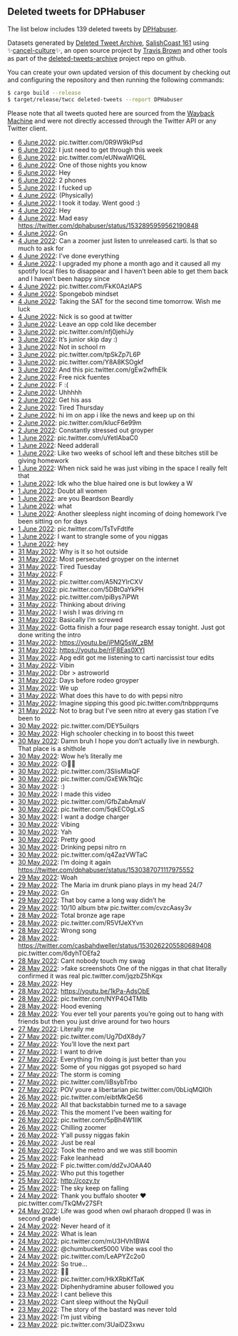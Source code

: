 ## Deleted tweets for DPHabuser

The list below includes 139 deleted tweets by
[DPHabuser](https://twitter.com/DPHabuser).



Datasets generated by [Deleted Tweet Archive](https://twitter.com/deletedtweet161), 
[SalishCoast 161](https://twitter.com/SalishCoastA) using 
✨[cancel-culture](https://github.com/travisbrown/cancel-culture)✨, an open source project by 
[Travis Brown](https://twitter.com/travisbrown) and other tools as part of the 
[deleted-tweets-archive](https://github.com/salcoast/deleted-tweets-archive/) project repo on github.

You can create your own updated version of this document by checking out and configuring the
repository and then running the following commands:

```bash
$ cargo build --release
$ target/release/twcc deleted-tweets --report DPHabuser
```

Please note that all tweets quoted here are sourced from the
[Wayback Machine](https://web.archive.org) and were not directly accessed through the Twitter API or
any Twitter client.

* [ 6 June 2022](https://web.archive.org/web/20220606035836/https://twitter.com/DPHabuser/status/1533659534572630016): pic.twitter.com/0R9W9klPsd <!--1533659534572630016-->
* [ 6 June 2022](https://web.archive.org/web/20220606035654/https://twitter.com/DPHabuser/status/1533659013774196736): I just need to get through this week <!--1533659013774196736-->
* [ 6 June 2022](https://web.archive.org/web/20220606033444/https://twitter.com/DPHabuser/status/1533653472888999936): pic.twitter.com/eUNwaWIQ6L <!--1533653472888999936-->
* [ 6 June 2022](https://web.archive.org/web/20220606032229/https://twitter.com/DPHabuser/status/1533650424435204097): One of those nights you know <!--1533650424435204097-->
* [ 6 June 2022](https://web.archive.org/web/20220606024722/https://twitter.com/DPHabuser/status/1533641486805393408): Hey <!--1533641486805393408-->
* [ 6 June 2022](https://web.archive.org/web/20220606024153/https://twitter.com/DPHabuser/status/1533640237985026048): 2 phones <!--1533640237985026048-->
* [ 5 June 2022](https://web.archive.org/web/20220605024637/https://twitter.com/DPHabuser/status/1533278947990962176): I fucked up <!--1533278947990962176-->
* [ 4 June 2022](https://web.archive.org/web/20220604235954/https://twitter.com/DPHabuser/status/1533237087738241024): (Physically) <!--1533237087738241024-->
* [ 4 June 2022](https://web.archive.org/web/20220604235655/https://twitter.com/DPHabuser/status/1533236307589226497): I took it today. Went good :) <!--1533236307589226497-->
* [ 4 June 2022](https://web.archive.org/web/20220604224517/https://twitter.com/DPHabuser/status/1533218297566601216): Hey <!--1533218297566601216-->
* [ 4 June 2022](https://web.archive.org/web/20220604164816/https://twitter.com/DPHabuser/status/1533127085681692672): Mad easy https://twitter.com/dphabuser/status/1532895959562190848 <!--1533127085681692672-->
* [ 4 June 2022](https://web.archive.org/web/20220604045717/https://twitter.com/DPHabuser/status/1532949447507857408): Gn <!--1532949447507857408-->
* [ 4 June 2022](https://web.archive.org/web/20220604041827/https://twitter.com/DPHabuser/status/1532939732526809088): Can a zoomer just listen to unreleased carti. Is that so much to ask for <!--1532939732526809088-->
* [ 4 June 2022](https://web.archive.org/web/20220604041700/https://twitter.com/DPHabuser/status/1532939329852559360): I’ve done everything <!--1532939329852559360-->
* [ 4 June 2022](https://web.archive.org/web/20220604040939/https://twitter.com/DPHabuser/status/1532937393455747072): I upgraded my phone a month ago and it caused all my spotify local files to disappear and I haven’t been able to get them back and I haven’t been happy since <!--1532937393455747072-->
* [ 4 June 2022](https://web.archive.org/web/20220604024919/https://twitter.com/DPHabuser/status/1532917222452211712): pic.twitter.com/FkK0AzIAPS <!--1532917295688957954-->
* [ 4 June 2022](https://web.archive.org/web/20220604024919/https://twitter.com/DPHabuser/status/1532917222452211712): Spongebob mindset <!--1532917222452211712-->
* [ 4 June 2022](https://web.archive.org/web/20220604012505/https://twitter.com/DPHabuser/status/1532895959562190848): Taking the SAT for the second time tomorrow. Wish me luck <!--1532895959562190848-->
* [ 4 June 2022](https://web.archive.org/web/20220604001906/https://twitter.com/DPHabuser/status/1532879506435985410): Nick is so good at twitter <!--1532879506435985410-->
* [ 3 June 2022](https://web.archive.org/web/20220603195716/https://twitter.com/DPHabuser/status/1532813582559330304): Leave an opp cold like december <!--1532813582559330304-->
* [ 3 June 2022](https://web.archive.org/web/20220603172348/https://twitter.com/DPHabuser/status/1532774701810032640): pic.twitter.com/nfj0jehiJy <!--1532774701810032640-->
* [ 3 June 2022](https://web.archive.org/web/20220603160511/https://twitter.com/DPHabuser/status/1532755004733390848): It’s junior skip day :) <!--1532755071821398018-->
* [ 3 June 2022](https://web.archive.org/web/20220603160511/https://twitter.com/DPHabuser/status/1532755004733390848): Not in school rn <!--1532755004733390848-->
* [ 3 June 2022](https://web.archive.org/web/20220603014506/https://twitter.com/DPHabuser/status/1532538598557368338): pic.twitter.com/tpSkZp7L6P <!--1532538598557368338-->
* [ 3 June 2022](https://web.archive.org/web/20220603001216/https://twitter.com/DPHabuser/status/1532515414781067265): pic.twitter.com/Y8A8KSOgkf <!--1532515414781067265-->
* [ 3 June 2022](https://web.archive.org/web/20220603000619/https://twitter.com/DPHabuser/status/1532513934598500352): And this pic.twitter.com/gEw2wfhEIk <!--1532513934598500352-->
* [ 2 June 2022](https://web.archive.org/web/20220602215036/https://twitter.com/DPHabuser/status/1532479509076795416): Free nick fuentes <!--1532479509076795416-->
* [ 2 June 2022](https://web.archive.org/web/20220602214555/https://twitter.com/DPHabuser/status/1532478586384441351): F :( <!--1532478586384441351-->
* [ 2 June 2022](https://web.archive.org/web/20220602214523/https://twitter.com/DPHabuser/status/1532478448668663843): Uhhhhh <!--1532478448668663843-->
* [ 2 June 2022](https://web.archive.org/web/20220602192219/https://twitter.com/DPHabuser/status/1532442278400253953): Get his ass <!--1532442278400253953-->
* [ 2 June 2022](https://web.archive.org/web/20220602140946/https://twitter.com/DPHabuser/status/1532363432510595074): Tired Thursday <!--1532363432510595074-->
* [ 2 June 2022](https://web.archive.org/web/20220602182256/https://twitter.com/DPHabuser/status/1532359645670555649): hi im on app i like the news and keep up on thi <!--1532359645670555649-->
* [ 2 June 2022](https://web.archive.org/web/20220602122655/https://twitter.com/DPHabuser/status/1532337874200576000): pic.twitter.com/kIucF6e99m <!--1532337874200576000-->
* [ 2 June 2022](https://web.archive.org/web/20220602012936/https://twitter.com/DPHabuser/status/1532172326221008897): Constantly stressed out groyper <!--1532172326221008897-->
* [ 1 June 2022](https://web.archive.org/web/20220601231411/https://twitter.com/DPHabuser/status/1532138335086465024): pic.twitter.com/uYetIAbaC0 <!--1532138335086465024-->
* [ 1 June 2022](https://web.archive.org/web/20220601231126/https://twitter.com/DPHabuser/status/1532137664748703747): Need adderall <!--1532137664748703747-->
* [ 1 June 2022](https://web.archive.org/web/20220601220856/https://twitter.com/DPHabuser/status/1532121921831280642): Like two weeks of school left and these bitches still be giving homework <!--1532121921831280642-->
* [ 1 June 2022](https://web.archive.org/web/20220601214452/https://twitter.com/DPHabuser/status/1532115809564237826): When nick said he was just vibing in the space I really felt that <!--1532115809564237826-->
* [ 1 June 2022](https://web.archive.org/web/20220601204605/https://twitter.com/DPHabuser/status/1532100034749153284): Idk who the blue haired one is but lowkey a W <!--1532100034749153284-->
* [ 1 June 2022](https://web.archive.org/web/20220601202502/https://twitter.com/DPHabuser/status/1532095701215223809): Doubt all women <!--1532095701215223809-->
* [ 1 June 2022](https://web.archive.org/web/20220601201946/https://twitter.com/DPHabuser/status/1532093528372920320): are you Beardson Beardly <!--1532093528372920320-->
* [ 1 June 2022](https://web.archive.org/web/20220601173055/https://twitter.com/DPHabuser/status/1532051923959939072): what <!--1532051923959939072-->
* [ 1 June 2022](https://web.archive.org/web/20220601011446/https://twitter.com/DPHabuser/status/1531806246311022592): Another sleepless night incoming of doing homework I’ve been sitting on for days <!--1531806246311022592-->
* [ 1 June 2022](https://web.archive.org/web/20220601010052/https://twitter.com/DPHabuser/status/1531802780154970113): pic.twitter.com/TsTvFdtlfe <!--1531802780154970113-->
* [ 1 June 2022](https://web.archive.org/web/20220601005456/https://twitter.com/DPHabuser/status/1531801332251774976): I want to strangle some of you niggas <!--1531801332251774976-->
* [ 1 June 2022](https://web.archive.org/web/20220601003024/https://twitter.com/DPHabuser/status/1531795140049780736): hey <!--1531795140049780736-->
* [31 May 2022](https://web.archive.org/web/20220531185640/https://twitter.com/DPHabuser/status/1531711172206018561): Why is it so hot outside <!--1531711172206018561-->
* [31 May 2022](https://web.archive.org/web/20220531185510/https://twitter.com/DPHabuser/status/1531710785382191104): Most persecuted groyper on the internet <!--1531710785382191104-->
* [31 May 2022](https://web.archive.org/web/20220531150710/https://twitter.com/DPHabuser/status/1531653229339090946): Tired Tuesday <!--1531653229339090946-->
* [31 May 2022](https://web.archive.org/web/20220531112418/https://twitter.com/DPHabuser/status/1531597249037352960): F <!--1531597249037352960-->
* [31 May 2022](https://web.archive.org/web/20220531051832/https://twitter.com/DPHabuser/status/1531505260069433344): pic.twitter.com/A5N2YlrCXV <!--1531505260069433344-->
* [31 May 2022](https://web.archive.org/web/20220531043045/https://twitter.com/DPHabuser/status/1531492752986451969): pic.twitter.com/5DBtOaYkPH <!--1531492752986451969-->
* [31 May 2022](https://web.archive.org/web/20220531042253/https://twitter.com/DPHabuser/status/1531491340755910659): pic.twitter.com/piBys7iPWt <!--1531491340755910659-->
* [31 May 2022](https://web.archive.org/web/20220531041459/https://twitter.com/DPHabuser/status/1531489281281228801): Thinking about driving <!--1531489281281228801-->
* [31 May 2022](https://web.archive.org/web/20220531040724/https://twitter.com/DPHabuser/status/1531486529415176192): I wish I was driving rn <!--1531486529415176192-->
* [31 May 2022](https://web.archive.org/web/20220531035952/https://twitter.com/DPHabuser/status/1531485465127305216): Basically I’m screwed <!--1531485465127305216-->
* [31 May 2022](https://web.archive.org/web/20220531035626/https://twitter.com/DPHabuser/status/1531484656524304384): Gotta finish a four page research essay tonight. Just got done writing the intro <!--1531484656524304384-->
* [31 May 2022](https://web.archive.org/web/20220531032934/https://twitter.com/DPHabuser/status/1531477776502558722): https://youtu.be/jPMQ5sW_zBM <!--1531477776502558722-->
* [31 May 2022](https://web.archive.org/web/20220531032159/https://twitter.com/DPHabuser/status/1531476005105328129): https://youtu.be/rIF8Eas0XYI <!--1531476005105328129-->
* [31 May 2022](https://web.archive.org/web/20220531032126/https://twitter.com/DPHabuser/status/1531475807499165697): Apg edit got me listening to carti narcissist tour edits <!--1531475807499165697-->
* [31 May 2022](https://web.archive.org/web/20220531031500/https://twitter.com/DPHabuser/status/1531474157749342211): Vibin <!--1531474157749342211-->
* [31 May 2022](https://web.archive.org/web/20220531022441/https://twitter.com/DPHabuser/status/1531461518495195136): Dbr > astroworld <!--1531461518495195136-->
* [31 May 2022](https://web.archive.org/web/20220531021432/https://twitter.com/DPHabuser/status/1531458996686790656): Days before rodeo groyper <!--1531458996686790656-->
* [31 May 2022](https://web.archive.org/web/20220531011219/https://twitter.com/DPHabuser/status/1531443379783012354): We up <!--1531443379783012354-->
* [31 May 2022](https://web.archive.org/web/20220531002132/https://twitter.com/DPHabuser/status/1531430472911400962): What does this have to do with pepsi nitro <!--1531430472911400962-->
* [31 May 2022](https://web.archive.org/web/20220531001642/https://twitter.com/DPHabuser/status/1531429330319986688): Imagine sipping this good pic.twitter.com/tnbpprqums <!--1531429330319986688-->
* [31 May 2022](https://web.archive.org/web/20220531000621/https://twitter.com/DPHabuser/status/1531426543192395778): Not to brag but I’ve seen nitro at every gas station I’ve been to <!--1531426543192395778-->
* [30 May 2022](https://web.archive.org/web/20220530185853/https://twitter.com/DPHabuser/status/1531349271596916738): pic.twitter.com/DEY5uilqrs <!--1531349271596916738-->
* [30 May 2022](https://web.archive.org/web/20220530185506/https://twitter.com/DPHabuser/status/1531348320777650176): High schooler checking in to boost this tweet <!--1531348320777650176-->
* [30 May 2022](https://web.archive.org/web/20220530165938/https://twitter.com/DPHabuser/status/1531319367761375237): Damn bruh I hope you don’t actually live in newburgh. That place is a shithole <!--1531319367761375237-->
* [30 May 2022](https://web.archive.org/web/20220530162436/https://twitter.com/DPHabuser/status/1531310389379616770): Wow he’s literally me <!--1531310389379616770-->
* [30 May 2022](https://web.archive.org/web/20220530155858/https://twitter.com/DPHabuser/status/1531304045985554433): 😔✊🏻 <!--1531304045985554433-->
* [30 May 2022](https://web.archive.org/web/20220530155721/https://twitter.com/DPHabuser/status/1531303599761924096): pic.twitter.com/3SlisMIaQF <!--1531303599761924096-->
* [30 May 2022](https://web.archive.org/web/20220530075332/https://twitter.com/DPHabuser/status/1531181810419486727): pic.twitter.com/GxEWkTtQjc <!--1531181810419486727-->
* [30 May 2022](https://web.archive.org/web/20220530071303/https://twitter.com/DPHabuser/status/1531171746627321858): :) <!--1531171746627321858-->
* [30 May 2022](https://web.archive.org/web/20220530071035/https://twitter.com/DPHabuser/status/1531171119092350976): I made this video <!--1531171119092350976-->
* [30 May 2022](https://web.archive.org/web/20220530070923/https://twitter.com/DPHabuser/status/1531170846596792320): pic.twitter.com/GfbZabAmaV <!--1531170846596792320-->
* [30 May 2022](https://web.archive.org/web/20220530065623/https://twitter.com/DPHabuser/status/1531167563744428032): pic.twitter.com/5qkEC0gLxS <!--1531167563744428032-->
* [30 May 2022](https://web.archive.org/web/20220530065419/https://twitter.com/DPHabuser/status/1531167038189752320): I want a dodge charger <!--1531167038189752320-->
* [30 May 2022](https://web.archive.org/web/20220530064858/https://twitter.com/DPHabuser/status/1531165545604710400): Vibing <!--1531165545604710400-->
* [30 May 2022](https://web.archive.org/web/20220530035848/https://twitter.com/DPHabuser/status/1531122798407696385): Yah <!--1531122798407696385-->
* [30 May 2022](https://web.archive.org/web/20220530035721/https://twitter.com/DPHabuser/status/1531122415862005760): Pretty good <!--1531122415862005760-->
* [30 May 2022](https://web.archive.org/web/20220530032718/https://twitter.com/DPHabuser/status/1531114838356893696): Drinking pepsi nitro rn <!--1531114838356893696-->
* [30 May 2022](https://web.archive.org/web/20220530031656/https://twitter.com/DPHabuser/status/1531112292519141376): pic.twitter.com/q4ZazVWTaC <!--1531112292519141376-->
* [30 May 2022](https://web.archive.org/web/20220530012830/https://twitter.com/DPHabuser/status/1531085068520890369): I’m doing it again https://twitter.com/dphabuser/status/1530387071117975552 <!--1531085068520890369-->
* [29 May 2022](https://web.archive.org/web/20220529223806/https://twitter.com/DPHabuser/status/1531042031056846848): Woah <!--1531042031056846848-->
* [29 May 2022](https://web.archive.org/web/20220529041509/https://twitter.com/DPHabuser/status/1530764492069556224): The Maria im drunk piano plays in my head 24/7 <!--1530764492069556224-->
* [29 May 2022](https://web.archive.org/web/20220529034959/https://twitter.com/DPHabuser/status/1530758087358947329): Gn <!--1530758087358947329-->
* [29 May 2022](https://web.archive.org/web/20220529032919/https://twitter.com/DPHabuser/status/1530752903140581376): That boy came a long way didn’t he <!--1530752903140581376-->
* [29 May 2022](https://web.archive.org/web/20220529022645/https://twitter.com/DPHabuser/status/1530737293002260480): 10/10 album btw pic.twitter.com/cvzcAasy3v <!--1530737293002260480-->
* [28 May 2022](https://web.archive.org/web/20220528234325/https://twitter.com/DPHabuser/status/1530696229449089024): Total bronze age rape <!--1530696229449089024-->
* [28 May 2022](https://web.archive.org/web/20220528224937/https://twitter.com/DPHabuser/status/1530682492360998913): pic.twitter.com/R5VfJeXYvn <!--1530682492360998913-->
* [28 May 2022](https://web.archive.org/web/20220528183951/https://twitter.com/DPHabuser/status/1530619629000921090): Wrong song <!--1530619629000921090-->
* [28 May 2022](https://web.archive.org/web/20220528183658/https://twitter.com/DPHabuser/status/1530619008797622272): https://twitter.com/casbahdweller/status/1530262205580689408  pic.twitter.com/6dyhTOEfa2 <!--1530619008797622272-->
* [28 May 2022](https://web.archive.org/web/20220528183618/https://twitter.com/DPHabuser/status/1530618899536158720): Cant nobody touch my swag <!--1530618899536158720-->
* [28 May 2022](https://web.archive.org/web/20220528173336/https://twitter.com/DPHabuser/status/1530603080957427714): >fake screenshots  One of the niggas in that chat literally confirmed it was real pic.twitter.com/jqzbZ5hKqx <!--1530603080957427714-->
* [28 May 2022](https://web.archive.org/web/20220528163351/https://twitter.com/DPHabuser/status/1530588108672192515): Hey <!--1530588108672192515-->
* [28 May 2022](https://web.archive.org/web/20220528051453/https://twitter.com/DPHabuser/status/1530417150984433664): https://youtu.be/1kPa-AdsObE <!--1530417150984433664-->
* [28 May 2022](https://web.archive.org/web/20220528045430/https://twitter.com/DPHabuser/status/1530412100295737344): pic.twitter.com/NYP4O4TMlb <!--1530412100295737344-->
* [28 May 2022](https://web.archive.org/web/20220528035309/https://twitter.com/DPHabuser/status/1530396597959503872): Hood evening <!--1530396597959503872-->
* [28 May 2022](https://web.archive.org/web/20220528031507/https://twitter.com/DPHabuser/status/1530387071117975552): You ever tell your parents you’re going out to hang with friends but then you just drive around for two hours <!--1530387071117975552-->
* [27 May 2022](https://web.archive.org/web/20220527224028/https://twitter.com/DPHabuser/status/1530317964255412227): Literally me <!--1530317964255412227-->
* [27 May 2022](https://web.archive.org/web/20220527211806/https://twitter.com/DPHabuser/status/1530297167579070464): pic.twitter.com/Ug7DdX8dy7 <!--1530297167579070464-->
* [27 May 2022](https://web.archive.org/web/20220527205718/https://twitter.com/DPHabuser/status/1530291885218140162): You’ll love the next part <!--1530291885218140162-->
* [27 May 2022](https://web.archive.org/web/20220527181429/https://twitter.com/DPHabuser/status/1530251052674695171): I want to drive <!--1530251052674695171-->
* [27 May 2022](https://web.archive.org/web/20220527174321/https://twitter.com/DPHabuser/status/1530242953465192450): Everything I’m doing is just better than you <!--1530242953465192450-->
* [27 May 2022](https://web.archive.org/web/20220527162808/https://twitter.com/DPHabuser/status/1530224097434689536): Some of you niggas got psyoped so hard <!--1530224097434689536-->
* [27 May 2022](https://web.archive.org/web/20220527142145/https://twitter.com/DPHabuser/status/1530192371954208771): The storm is coming <!--1530192371954208771-->
* [27 May 2022](https://web.archive.org/web/20220527141938/https://twitter.com/DPHabuser/status/1530191760147849216): pic.twitter.com/IiBsybTrbo <!--1530191760147849216-->
* [27 May 2022](https://web.archive.org/web/20220527013337/https://twitter.com/DPHabuser/status/1529999000514048000): POV youre a libertarian pic.twitter.com/0bLiqMQI0h <!--1529999000514048000-->
* [26 May 2022](https://web.archive.org/web/20220526225130/https://twitter.com/DPHabuser/status/1529957745851617281): pic.twitter.com/eibtMkQeS6 <!--1529957745851617281-->
* [26 May 2022](https://web.archive.org/web/20220526214700/https://twitter.com/DPHabuser/status/1529942010454589478): All that backstabbin turned me to a savage <!--1529942010454589478-->
* [26 May 2022](https://web.archive.org/web/20220526162653/https://twitter.com/DPHabuser/status/1529861402151866371): This the moment I’ve been waiting for <!--1529861402151866371-->
* [26 May 2022](https://web.archive.org/web/20220526044726/https://twitter.com/DPHabuser/status/1529685573752995840): pic.twitter.com/5pBh4W1IIK <!--1529685573752995840-->
* [26 May 2022](https://web.archive.org/web/20220526043840/https://twitter.com/DPHabuser/status/1529683282274689025): Chilling zoomer <!--1529683282274689025-->
* [26 May 2022](https://web.archive.org/web/20220526032912/https://twitter.com/DPHabuser/status/1529665740671959040): Y’all pussy niggas fakin <!--1529665740671959040-->
* [26 May 2022](https://web.archive.org/web/20220526030722/https://twitter.com/DPHabuser/status/1529660206652825600): Just be real <!--1529660206652825600-->
* [26 May 2022](https://web.archive.org/web/20220526014850/https://twitter.com/DPHabuser/status/1529639559188856836): Took the metro and we was still boomin <!--1529639559188856836-->
* [25 May 2022](https://web.archive.org/web/20220525213631/https://twitter.com/DPHabuser/status/1529577022883868674): Fake leanhead <!--1529577022883868674-->
* [25 May 2022](https://web.archive.org/web/20220525194835/https://twitter.com/DPHabuser/status/1529455273206853632): F pic.twitter.com/ddZvJOAA40 <!--1529455273206853632-->
* [25 May 2022](https://web.archive.org/web/20220525031355/https://twitter.com/DPHabuser/status/1529299606407983104): Who put this together <!--1529299606407983104-->
* [25 May 2022](https://web.archive.org/web/20220525012224/https://twitter.com/DPHabuser/status/1529271448266846208): http://cozy.tv <!--1529271448266846208-->
* [25 May 2022](https://web.archive.org/web/20220525002502/https://twitter.com/DPHabuser/status/1529257031651184641): The sky keep on falling <!--1529257031651184641-->
* [24 May 2022](https://web.archive.org/web/20220524215620/https://twitter.com/DPHabuser/status/1529219591183822849): Thank you buffalo shooter ❤️ pic.twitter.com/TkQMv27SFt <!--1529219591183822849-->
* [24 May 2022](https://web.archive.org/web/20220524210345/https://twitter.com/DPHabuser/status/1529206418833911809): Life was good when owl pharaoh dropped (I was in second grade) <!--1529206418833911809-->
* [24 May 2022](https://web.archive.org/web/20220524183543/https://twitter.com/DPHabuser/status/1529168882002436096): Never heard of it <!--1529169267605872647-->
* [24 May 2022](https://web.archive.org/web/20220524183543/https://twitter.com/DPHabuser/status/1529168882002436096): What is lean <!--1529168882002436096-->
* [24 May 2022](https://web.archive.org/web/20220524175246/https://twitter.com/DPHabuser/status/1529158356270817282): pic.twitter.com/mU3HVh1BW4 <!--1529158356270817282-->
* [24 May 2022](https://web.archive.org/web/20220524125221/https://twitter.com/DPHabuser/status/1529082877610233856): @chumbucket5000 Vibe was cool tho <!--1529082877610233856-->
* [24 May 2022](https://web.archive.org/web/20220524012451/https://twitter.com/DPHabuser/status/1528909689647468544): pic.twitter.com/LeAPYZc2o0 <!--1528909689647468544-->
* [24 May 2022](https://web.archive.org/web/20220524011926/https://twitter.com/DPHabuser/status/1528908325777203200): So true… <!--1528908325777203200-->
* [23 May 2022](https://web.archive.org/web/20220523235517/https://twitter.com/DPHabuser/status/1528887242915295238): ✋🏻 <!--1528887242915295238-->
* [23 May 2022](https://web.archive.org/web/20220523205058/https://twitter.com/DPHabuser/status/1528840757146173440): pic.twitter.com/HkXRbKfTaK <!--1528840757146173440-->
* [23 May 2022](https://web.archive.org/web/20220523200910/https://twitter.com/DPHabuser/status/1528830274267557889): Diphenhydramine abuser followed you <!--1528830274267557889-->
* [23 May 2022](https://web.archive.org/web/20220523174746/https://twitter.com/DPHabuser/status/1528794642300428288): I cant believe this <!--1528794642300428288-->
* [23 May 2022](https://web.archive.org/web/20220523045436/https://twitter.com/DPHabuser/status/1528600174179786754): Cant sleep without the NyQuil <!--1528600174179786754-->
* [23 May 2022](https://web.archive.org/web/20220523042257/https://twitter.com/DPHabuser/status/1528592118368849920): The story of the bastard was never told <!--1528592118368849920-->
* [23 May 2022](https://web.archive.org/web/20220523035836/https://twitter.com/DPHabuser/status/1528586061731057666): I’m just vibing <!--1528586061731057666-->
* [23 May 2022](https://web.archive.org/web/20220523035417/https://twitter.com/DPHabuser/status/1528585049234448384): pic.twitter.com/3UaiDZ3xwu <!--1528585049234448384-->
